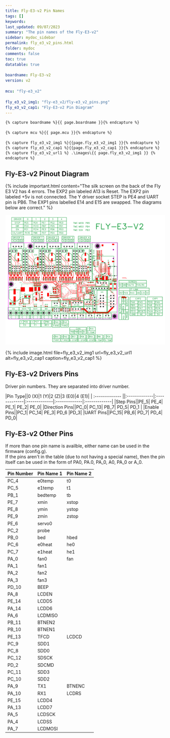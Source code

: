 ```yaml
---
title: Fly-E3-v2 Pin Names
tags: []
keywords: 
last_updated: 09/07/2023
summary: "The pin names of the Fly-E3-v2"
sidebar: mydoc_sidebar
permalink: fly_e3_v2_pins.html
folder: mydoc
comments: false
toc: true
datatable: true

boardname: Fly-E3-v2
version: v2

mcu: "fly-e3_v2"

fly_e3_v2_img1: "fly-e3_v2/fly-e3_v2_pins.png"
fly_e3_v2_cap1: "Fly-E3-v2 Pin Diagram"
---
```


    {% capture boardname %}{{ page.boardname }}{% endcapture %}

    {% capture mcu %}{{ page.mcu }}{% endcapture %}

    {% capture fly_e3_v2_img1 %}{{page.fly_e3_v2_img1 }}{% endcapture %}
    {% capture fly_e3_v2_cap1 %}{{page.fly_e3_v2_cap1 }}{% endcapture %}
    {% capture fly_e3_v2_url1 %} .\images\{{ page.fly_e3_v2_img1 }} {% endcapture %}

## Fly-E3-v2 Pinout Diagram

{% include important.html content="The silk screen on the back of the Fly E3 V2 has 4 errors. The EXP2 pin labeled A13 is Reset. The EXP2 pin labeled +5v is not connected. The Y driver socket STEP is PE4 and UART pin is PB6. The EXP1 pins labelled E14 and E15 are swapped. The diagrams below are correct." %}

<a href="https://github.com/Mellow-3D/fly-e3-v2/blob/main/Hardware/fly-e3-v2-pinout.svg"><img src="https://raw.githubusercontent.com/Mellow-3D/fly-e3-v2/main/Hardware/fly-e3-v2-pinout.svg?sanitize=true"></a>

{% 
include image.html
file=fly_e3_v2_img1
url=fly_e3_v2_url1
alt=fly_e3_v2_cap1
caption=fly_e3_v2_cap1
%}

## Fly-E3-v2 Drivers Pins

Driver pin numbers. They are separated into driver number.

<div class="datatable-begin"></div>

|Pin Type||0 (X)|1 (Y)|2 (Z)|3 (E0)|4 (E1)|
| :------------- ||:-------------|:-------------|:-------------|:-------------|:-------------|
|Step Pins||PE_5| PE_4| PE_1| PE_2| PE_0|
|Direction Pins||PC_0| PC_13| PB_7| PD_5| PD_1 |
|Enable Pins||PC_1| PC_14| PE_3| PD_6 |PD_3|
|UART Pins||PC_15| PB_6| PD_7| PD_4| PD_0|

<div class="datatable-end"></div>

## Fly-E3-v2 Other Pins

If more than one pin name is availble, either name can be used in the firmware (config.g).    
If the pins aren't in the table (due to not having a special name), then the pin itself can be used in the form of PA0, PA.0, PA_0, A0, PA_0 or A_0.  

<div class="datatable-begin"></div>

|Pin Number|Pin Name 1|Pin Name 2|
| :------------- |:-------------|:-------------|
|PC_4|e0temp|t0|
|PC_5|e1temp|t1|
|PB_1|bedtemp|tb|
|PE_7|xmin|xstop|
|PE_8|ymin|ystop|
|PE_9|zmin|zstop|
|PE_6|servo0||
|PC_2|probe||
|PB_0|bed|hbed|
|PC_6|e0heat|he0|
|PC_7|e1heat|he1|
|PA_0|fan0|fan|
|PA_1|fan1||
|PA_2|fan2||
|PA_3|fan3||
|PD_10|BEEP||
|PA_8|LCDEN||
|PE_14|LCDD5||
|PA_14|LCDD6||
|PA_6|LCDMISO||
|PB_11|BTNEN2||
|PB_10|BTNEN1||
|PE_13|TFCD|LCDCD|
|PC_9|SDD1||
|PC_8|SDD0||
|PC_12|SDSCK||
|PD_2|SDCMD||
|PC_11|SDD3||
|PC_10|SDD2||
|PA_9|TX1|BTNENC|
|PA_10|RX1|LCDRS|
|PE_15|LCDD4||
|PA_13|LCDD7||
|PA_5|LCDSCK||
|PA_4|LCDSS||
|PA_7|LCDMOSI||

<div class="datatable-end"></div>

